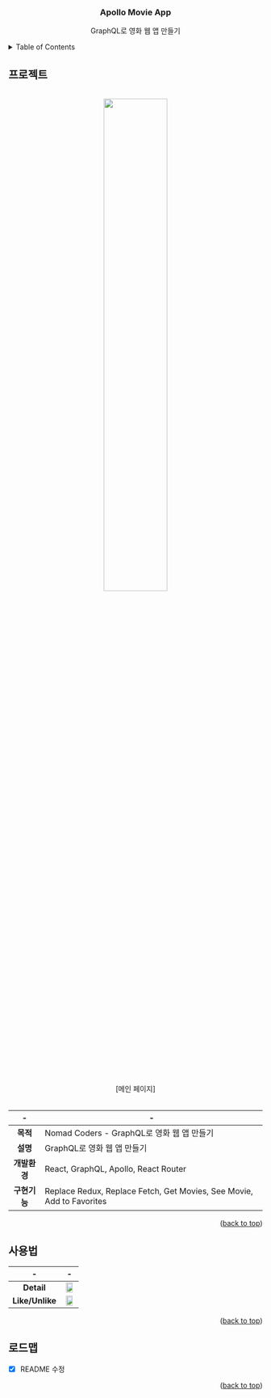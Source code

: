 <div id="top"></div>

<br />
<br />

<div align="center">
<h3 align="center">Apollo Movie App</h3>

  <p align="center">
    GraphQL로 영화 웹 앱 만들기
    <br />
  </p>
</div>


<!-- TABLE OF CONTENTS -->
<details>
  <summary>Table of Contents</summary>
  <ol>
    <li>
      <a href="#프로젝트">프로젝트</a>
    </li>
    <li>
      <a href="#사용법">사용법</a>
    </li>
    <li>
      <a href="#로드맵">로드맵</a>
    </li>
  </ol>
</details>


<!-- ABOUT THE PROJECT -->
## 프로젝트
<br>

<!-- ![apollo_movie_app_detail](https://user-images.githubusercontent.com/72875528/148085730-abb543fe-386a-4911-8e59-e83961fd7109.PNG)
![apollo_movie_app_like_unlike](https://user-images.githubusercontent.com/72875528/148085733-853cbb02-4364-4a6c-8a87-1445fd5885f8.PNG)
![apollo_movie_app_main](https://user-images.githubusercontent.com/72875528/148085741-b2e136c7-d69d-4fc6-b64b-ef66f16de0dc.PNG) -->

<div align="center">
 
  
  <img src="https://user-images.githubusercontent.com/72875528/148085741-b2e136c7-d69d-4fc6-b64b-ef66f16de0dc.PNG" width="50%">
  <br>
  [메인 페이지]
    
  <br>
  <br>

  |-|-|
  |:---:|---|
  |**목적**|Nomad Coders - GraphQL로 영화 웹 앱 만들기|
  |**설명**|GraphQL로 영화 웹 앱 만들기|
  |**개발환경**|React, GraphQL, Apollo, React Router|
  |**구현기능**|Replace Redux, Replace Fetch, Get Movies, See Movie, Add to Favorites|

</div>


<p align="right">(<a href="#top">back to top</a>)</p>

<!-- USAGE -->
## 사용법

<div align="center">
  
  |-|-|
   |:---:|:---:|
  |**Detail**|<img src="https://user-images.githubusercontent.com/72875528/148085730-abb543fe-386a-4911-8e59-e83961fd7109.PNG" width="80%">|
  |**Like/Unlike**|<img src="https://user-images.githubusercontent.com/72875528/148085733-853cbb02-4364-4a6c-8a87-1445fd5885f8.PNG" width="80%">|
</div>
  

<p align="right">(<a href="#top">back to top</a>)</p>

<!-- ROADMAP -->
## 로드맵
- [X] README 수정

<p align="right">(<a href="#top">back to top</a>)</p>

